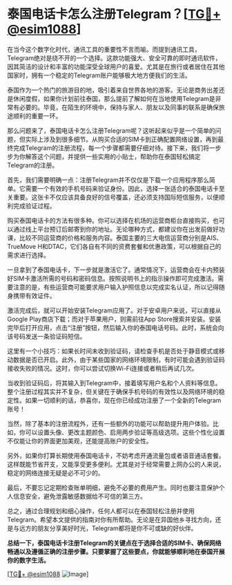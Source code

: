 # 泰国电话卡怎么注册Telegram？[[TG💪+ @esim1088](https://t.me/s/esim1088)]

在当今这个数字化时代，通讯工具的重要性不言而喻。而提到通讯工具，Telegram绝对是绕不开的一个选择。这款功能强大、安全可靠的即时通讯软件，因其简洁的设计和丰富的功能深受全球用户的喜爱。尤其是在旅行或者居住在其他国家时，拥有一个稳定的Telegram账户能够极大地方便我们的生活。

泰国作为一个热门的旅游目的地，吸引着来自世界各地的游客。无论是商务出差还是休闲度假，如果你计划前往泰国，那么提前了解如何在当地使用Telegram是非常有必要的。毕竟，在陌生的环境中，保持与家人、朋友以及同事的联系是确保旅途顺利的重要一环。

那么问题来了，泰国电话卡怎么注册Telegram呢？这听起来似乎是一个简单的问题，但实际上涉及到很多细节。从购买合适的SIM卡到正确配置网络设置，再到最终完成Telegram的注册流程，每一个步骤都需要仔细对待。接下来，我们将一步步为你解答这个问题，并提供一些实用的小贴士，帮助你在泰国轻松搞定Telegram的注册。

首先，我们需要明确一点：注册Telegram并不仅仅是下载一个应用程序那么简单。它需要一个有效的手机号码来验证身份。因此，选择一张适合的泰国电话卡至关重要。这张卡不仅应该具备良好的信号覆盖，还必须支持国际短信服务，以便顺利完成验证过程。

购买泰国电话卡的方法有很多种。你可以选择在机场的运营商柜台直接购买，也可以通过线上平台预订后邮寄到你的地址。无论哪种方式，都建议你在出发前做好功课，比较不同运营商的价格和服务内容。泰国主要的三大电信运营商分别是AIS、TrueMove H和DTAC，它们各自有不同的资费套餐和优惠政策，可以根据自己的需求进行选择。

一旦拿到了泰国电话卡，下一步就是激活它了。通常情况下，运营商会在卡内预装好SIM卡激活所需的号码和密码信息。按照说明书上的指示操作即可完成激活。需要注意的是，有些运营商可能要求用户输入护照信息以完成实名认证，所以记得随身携带有效证件。

激活完成后，就可以开始安装Telegram应用了。对于安卓用户来说，可以直接从Google Play商店下载；而对于苹果用户，则需前往App Store搜索并安装。安装完毕后打开应用，点击“注册”按钮，然后输入你的泰国电话号码。此时，系统会向该号码发送一条验证码短信。

这里有一个小技巧：如果长时间未收到验证码，请检查手机是否处于静音模式或移动数据是否已开启。此外，由于某些国家的网络环境限制，有时可能会遇到验证码接收失败的情况。这时，你可以尝试切换Wi-Fi连接或者稍后再试几次。

当收到验证码后，将其输入到Telegram中，接着填写用户名和个人资料等信息。整个注册过程其实并不复杂，但关键在于确保手机号码的有效性以及网络环境的稳定性。如果一切顺利的话，恭喜你，现在你已经成功注册了一个全新的Telegram账号！

当然，除了基本的注册流程外，还有一些额外的功能可以帮助提升用户体验。比如，你可以设置头像、更改主题颜色、启用两步验证等高级选项。这些个性化设置不仅能让你的界面更加美观，还能提高账户的安全性。

另外，如果你打算长期使用泰国电话卡，不妨考虑开通流量包或者语音通话套餐。这样既能节省开支，又能享受更多便利。尤其是对于经常需要上网办公的人来说，稳定的网络连接无疑是必不可少的。

最后，不要忘记定期检查账单明细，避免不必要的费用产生。同时也要注意保护个人信息安全，避免泄露敏感数据给不可信的第三方。

总之，通过合理规划和细心操作，任何人都可以在泰国轻松注册并使用Telegram。希望本文提供的指南对你有所帮助。无论是在异国他乡寻找方向，还是与远方的朋友分享美好时光，Telegram都将是你不可或缺的好伙伴。

**总结一下，泰国电话卡注册Telegram的关键点在于选择合适的SIM卡、确保网络畅通以及遵循正确的注册步骤。只要掌握了这些要点，你就能够顺利地在泰国开展你的数字生活。**

[[TG💪+ @esim1088](https://t.me/s/esim1088) ![Image](https://i.postimg.cc/4NQfJmqS/Snipaste-2025-05-13-00-14-12.png)]